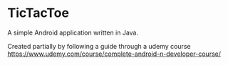 # TicTacToe
A simple Android application written in Java.


Created partially by following a guide through a udemy course
https://www.udemy.com/course/complete-android-n-developer-course/
